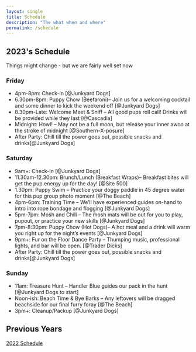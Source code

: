 ```yaml
---
layout: single
title: Schedule
description: "The what when and where"
permalink: /schedule
---
```

## 2023's Schedule

Things might change - but we are fairly well set now

### Friday
- 4pm-8pm: Check-in [@Junkyard Dogs]
- 6.30pm-8pm: Puppy Chow (Beefaroni)– Join us for a welcoming cocktail and some dinner to kick the weekend off [@Junkyard Dogs]
- 8.30pm-Late: Welcome Meet & Sniff – All good pups roll call! Drinks will be provided while they last [@Cascadia]
- Midnight: Howl! – May not be a full moon, but release your inner awoo at the stroke of midnight [@Southern-X-posure]
- After Party: Chill till the power goes out, possible snacks and drinks[@Junkyard Dogs]
### Saturday
- 9am+: Check-In [@Junkyard Dogs]
- 11.30am-12.30pm: Brunch/Lunch (Breakfast Wraps)– Breakfast bites will get the pup energy up for the day! [@Site 500]
- 1.30pm: Puppy Swim – Practice your doggy paddle in 45 degree water for this pup group photo moment [@The Beach]
- 4pm-6pm: Training Time – We’ll have experienced guides on-hand to intro into rope bondage and flogging [@Junkyard Dogs] 
- 5pm-7pm: Mosh and Chill – The mosh mats will be out for you to play, pupout, or practice your new skills [@Junkyard Dogs] 
- 7pm-8:30pm: Puppy Chow (Hot Dogs)– A hot meal and a drink will warm you right up for the night’s events [@Junkyard Dogs]
- 9pm+: Fur on the Floor Dance Party – Thumping music, professional lights, and bar will be open. [@Trader Dicks]
- After Party: Chill till the power goes out, possible snacks and drinks[@Junkyard Dogs]
### Sunday
- 11am: Treasure Hunt – Handler Blue guides our pack in the hunt [@Junkyard Dogs to start]
- Noon-ish: Beach Time & Bye Barks – Any leftovers will be dragged beachside for our final furry foray [@The Beach]
- 3pm+: Cleanup/Packup [@Junkyard Dogs]

## Previous Years
[2022 Schedule](/2022/schedule)
